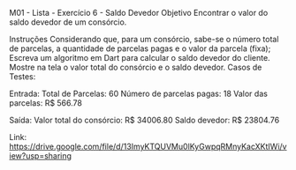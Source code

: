 
M01 - Lista - Exercício 6 - Saldo Devedor
Objetivo
Encontrar o valor do saldo devedor de um consórcio.

Instruções
Considerando que, para um consórcio, sabe-se o número total de parcelas, a quantidade de parcelas pagas e o valor da parcela (fixa);
Escreva um algoritmo em Dart para calcular o saldo devedor do cliente.
Mostre na tela o valor total do consórcio e o saldo devedor.
Casos de Testes:

Entrada:
  Total de Parcelas: 60
  Número de parcelas pagas: 18
  Valor das parcelas: R$ 566.78

Saída:
  Valor total do consórcio: R$ 34006.80
  Saldo devedor: R$ 23804.76

Link: https://drive.google.com/file/d/13ImyKTQUVMu0lKyGwpqRMnyKacXKtIWi/view?usp=sharing